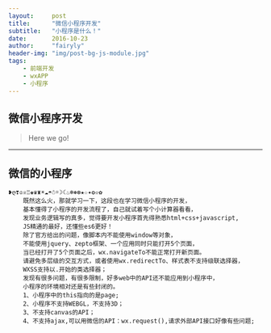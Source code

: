 ```yaml
---
layout:     post
title:      "微信小程序开发"
subtitle:   "小程序是什么！"
date:       2016-10-23
author:     "fairyly"
header-img: "img/post-bg-js-module.jpg"
tags:
    - 前端开发
    - wxAPP
    - 小程序
---
```




## 微信小程序开发

> Here we go!

---

## 微信的小程序

    ❥ღ❣♔♕♖♚♛♜☀☁☂☃☼☽☾♨❄❅❆★☆✦✪✫✿
        既然这么火，那就学习一下，这段也在学习微信小程序的开发，
        基本懂得了小程序的开发流程了，自己就试着写个小计算器看看，
        发现业务逻辑写的真多，觉得要开发小程序首先得熟悉html+css+javascript,
        JS精通的最好，还懂些es6更好！
        除了官方给出的问题，像脚本内不能使用window等对象，
        不能使用jquery、zepto框架、一个应用同时只能打开5个页面，
        当已经打开了5个页面之后，wx.navigateTo不能正常打开新页面。
        请避免多层级的交互方式，或者使用wx.redirectTo、样式表不支持级联选择器，
        WXSS支持以.开始的类选择器；
        发现有很多问题，有很多限制，好多web中的API还不能应用到小程序中，
        小程序的环境相对还是有些封闭的。
        1、小程序中的this指向的是page;
        2、小程序不支持WEBGL，不支持3D；
        3、不支持canvas的API；
        4、不支持ajax,可以用微信的API：wx.request(),请求外部API接口好像有些问题;
